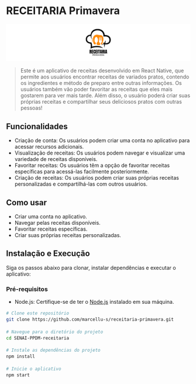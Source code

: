# RECEITARIA Primavera

![Thumb Receitaria Primavera](https://github.com/marcellu-s/SENAI-PPDM-receitaria/blob/main/src/assets/images/Thumb.jpg?raw=true)

> Este é um aplicativo de receitas desenvolvido em React Native, que permite aos usuários encontrar receitas de variados pratos, contendo os ingredientes e método de preparo entre outras informações. Os usuários também vão poder favoritar as receitas que eles mais gostarem para ver mais tarde. Além disso, o usuário poderá criar suas próprias receitas e compartilhar seus deliciosos pratos com outras pessoas!

## Funcionalidades

- Criação de conta: Os usuários podem criar uma conta no aplicativo para acessar recursos adicionais.
- Visualização de receitas: Os usuários podem navegar e visualizar uma variedade de receitas disponíveis.
- Favoritar receitas: Os usuários têm a opção de favoritar receitas específicas para acessá-las facilmente posteriormente.
- Criação de receitas: Os usuários podem criar suas próprias receitas personalizadas e compartilhá-las com outros usuários.

## Como usar

- Criar uma conta no aplicativo.
- Navegar pelas receitas disponíveis.
- Favoritar receitas específicas.
- Criar suas próprias receitas personalizadas.

## Instalação e Execução
Siga os passos abaixo para clonar, instalar dependências e executar o aplicativo:

### Pré-requisitos
- Node.js: Certifique-se de ter o [Node.js](https://nodejs.org/) instalado em sua máquina.

```bash
# Clone este repositório
git clone https://github.com/marcellu-s/receitaria-primavera.git

# Navegue para o diretório do projeto
cd SENAI-PPDM-receitaria

# Instale as dependências do projeto
npm install

# Inicie o aplicativo
npm start
